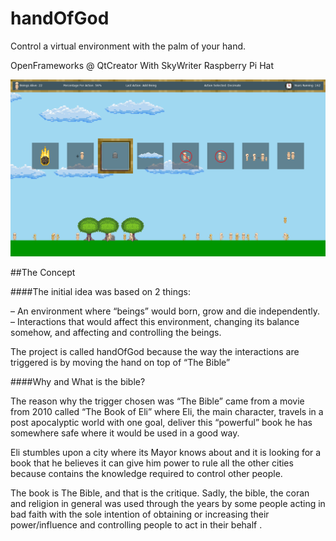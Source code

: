 # handOfGod
Control a virtual environment with the palm of your hand.

OpenFrameworks @ QtCreator With SkyWriter Raspberry Pi Hat

![alt tag](https://github.com/gvpm/handOfGod/blob/master/blogpics/Example.png)

##The Concept

####The initial idea was based on 2 things:

– An environment where “beings” would born, grow and die independently.
– Interactions that would affect this environment, changing its balance somehow, and affecting and controlling the beings.

The project is called handOfGod because the way the interactions are triggered is by moving the hand on top of “The Bible”

####Why and What is the bible?

The reason why the trigger chosen was “The Bible” came from a movie from 2010 called “The Book of Eli” where Eli, the main character, travels in a post apocalyptic world with one goal, deliver this “powerful” book he has somewhere safe where it would be used in a good way.

Eli stumbles upon a city where its Mayor knows about and it is looking for a book that he believes it can give him power to rule all the other cities because contains the knowledge required to control other people.

The book is The Bible, and that is the critique. Sadly, the bible, the coran and religion in general was  used through the years by some people acting in bad faith with the sole intention of obtaining or increasing their power/influence and controlling people to act in their behalf .

